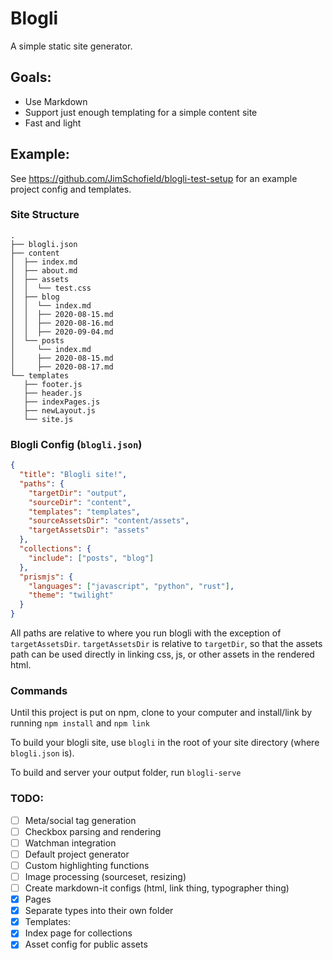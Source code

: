 # Blogli

A simple static site generator.

## Goals:
- Use Markdown
- Support just enough templating for a simple content site
- Fast and light

## Example:

See https://github.com/JimSchofield/blogli-test-setup for an example project config and templates.

### Site Structure
```
.
├── blogli.json
├── content
│  ├── index.md
│  ├── about.md
│  ├── assets
│  │  └── test.css
│  ├── blog
│  │  └── index.md
│  │  ├── 2020-08-15.md
│  │  ├── 2020-08-16.md
│  │  ├── 2020-09-04.md
│  └── posts
│     └── index.md
│     ├── 2020-08-15.md
│     ├── 2020-08-17.md
└── templates
   ├── footer.js
   ├── header.js
   ├── indexPages.js
   ├── newLayout.js
   └── site.js
```

### Blogli Config (`blogli.json`)
```json
{
  "title": "Blogli site!",
  "paths": {
    "targetDir": "output",
    "sourceDir": "content",
    "templates": "templates",
    "sourceAssetsDir": "content/assets",
    "targetAssetsDir": "assets"
  },
  "collections": {
    "include": ["posts", "blog"]
  },
  "prismjs": {
    "languages": ["javascript", "python", "rust"],
    "theme": "twilight"
  }
}
```

All paths are relative to where you run blogli with the exception of `targetAssetsDir`.  `targetAssetsDir` is relative to `targetDir`, so that the assets path can be used directly in linking css, js, or other assets in the rendered html.

### Commands
Until this project is put on npm, clone to your computer and install/link by running `npm install` and `npm link`

To build your blogli site, use `blogli` in the root of your site directory (where `blogli.json` is).

To build and server your output folder, run `blogli-serve`

### TODO:
- [ ] Meta/social tag generation
- [ ] Checkbox parsing and rendering
- [ ] Watchman integration
- [ ] Default project generator
- [ ] Custom highlighting functions 
- [ ] Image processing (sourceset, resizing)
- [ ] Create markdown-it configs (html, link thing, typographer thing)
- [x] Pages
- [x] Separate types into their own folder
- [x] Templates:
- [x] Index page for collections
- [x] Asset config for public assets
